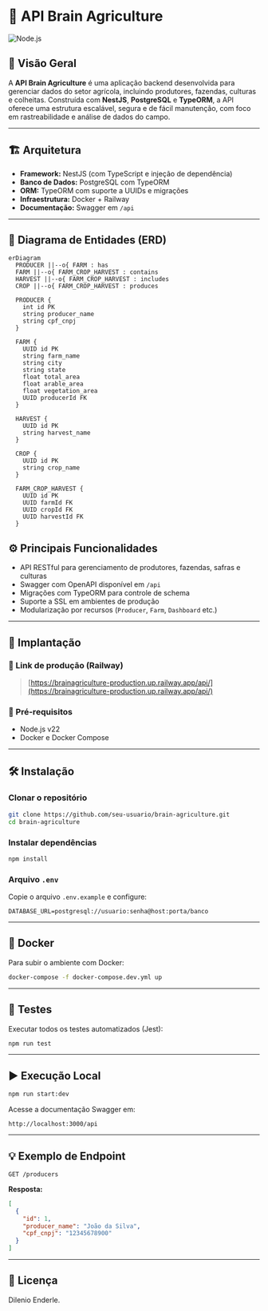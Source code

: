 # 🚜 API Brain Agriculture

![Node.js](https://img.shields.io/badge/node-22.x-brightgreen)  

## 🌱 Visão Geral

A **API Brain Agriculture** é uma aplicação backend desenvolvida para gerenciar dados do setor agrícola, incluindo produtores, fazendas, culturas e colheitas. Construída com **NestJS**, **PostgreSQL** e **TypeORM**, a API oferece uma estrutura escalável, segura e de fácil manutenção, com foco em rastreabilidade e análise de dados do campo.

---

## 🏗️ Arquitetura

- **Framework:** NestJS (com TypeScript e injeção de dependência)
- **Banco de Dados:** PostgreSQL com TypeORM
- **ORM:** TypeORM com suporte a UUIDs e migrações
- **Infraestrutura:** Docker + Railway
- **Documentação:** Swagger em `/api`

---

## 🧩 Diagrama de Entidades (ERD)

```mermaid
erDiagram
  PRODUCER ||--o{ FARM : has
  FARM ||--o{ FARM_CROP_HARVEST : contains
  HARVEST ||--o{ FARM_CROP_HARVEST : includes
  CROP ||--o{ FARM_CROP_HARVEST : produces

  PRODUCER {
    int id PK
    string producer_name
    string cpf_cnpj
  }

  FARM {
    UUID id PK
    string farm_name
    string city
    string state
    float total_area
    float arable_area
    float vegetation_area
    UUID producerId FK
  }

  HARVEST {
    UUID id PK
    string harvest_name
  }

  CROP {
    UUID id PK
    string crop_name
  }

  FARM_CROP_HARVEST {
    UUID id PK
    UUID farmId FK
    UUID cropId FK
    UUID harvestId FK
  }
```

## ⚙️ Principais Funcionalidades

- API RESTful para gerenciamento de produtores, fazendas, safras e culturas
- Swagger com OpenAPI disponível em `/api`
- Migrações com TypeORM para controle de schema
- Suporte a SSL em ambientes de produção
- Modularização por recursos (`Producer`, `Farm`, `Dashboard` etc.)

---

## 🚀 Implantação

### 🔗 Link de produção (Railway)

> [https://brainagriculture-production.up.railway.app/api/](https://brainagriculture-production.up.railway.app/api/)

### 🧰 Pré-requisitos

- Node.js v22
- Docker e Docker Compose

---

## 🛠️ Instalação

### Clonar o repositório

```bash
git clone https://github.com/seu-usuario/brain-agriculture.git
cd brain-agriculture
```

### Instalar dependências

```bash
npm install
```

### Arquivo `.env`

Copie o arquivo `.env.example` e configure:

```env
DATABASE_URL=postgresql://usuario:senha@host:porta/banco
```

---

## 🐳 Docker

Para subir o ambiente com Docker:

```bash
docker-compose -f docker-compose.dev.yml up
```

---

## 🧪 Testes

Executar todos os testes automatizados (Jest):

```bash
npm run test
```

---

## ▶️ Execução Local

```bash
npm run start:dev
```

Acesse a documentação Swagger em:

```
http://localhost:3000/api
```

---

## 💡 Exemplo de Endpoint

```http
GET /producers
```

**Resposta:**
```json
[
  {
    "id": 1,
    "producer_name": "João da Silva",
    "cpf_cnpj": "12345678900"
  }
]
```

---

## 📄 Licença

Dilenio Enderle.
